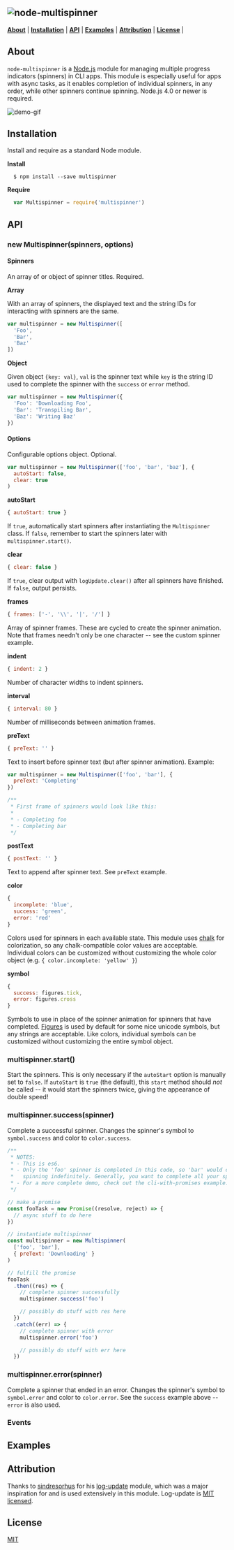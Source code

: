 ![node-multispinner](extras/multispinner.gif)
---

<b>[About](#about)</b> | 
<b>[Installation](#installation)</b> | 
<b>[API](#api)</b> | 
<b>[Examples](#examples)</b> | 
<b>[Attribution](#attribution)</b> | 
<b>[License](#license)</b> | 

## About

`node-multispinner` is a [Node.js](https://nodejs.org/) module for managing multiple progress indicators (spinners) in CLI apps.
This module is especially useful for apps with async tasks, as it enables completion of individual spinners, in any order, while other spinners continue spinning.
Node.js 4.0 or newer is required.

![demo-gif](extras/demo.gif)


## Installation

Install and require as a standard Node module.

**Install**
```
  $ npm install --save multispinner
```

**Require**
```js
  var Multispinner = require('multispinner')
```

## API

### new Multispinner(spinners, options)

#### Spinners

An array of or object of spinner titles. Required.

**Array**

With an array of spinners, the displayed text and the string IDs for interacting with spinners are the same.

```js
var multispinner = new Multispinner([
  'Foo',
  'Bar',
  'Baz'
])
```

**Object**

Given object `{key: val}`, `val` is the spinner text while `key` is the string ID used to complete the spinner with the `success` or `error` method.

```js
var multispinner = new Multispinner({
  'Foo': 'Downloading Foo',
  'Bar': 'Transpiling Bar',
  'Baz': 'Writing Baz'
})
```

#### Options

Configurable options object. Optional.

```js
var multispinner = new Multispinner(['foo', 'bar', 'baz'], {
  autoStart: false,
  clear: true
)
```

**autoStart**

```js
{ autoStart: true }
```

If `true`, automatically start spinners after instantiating the `Multispinner` class.
If `false`, remember to start the spinners later with `multispinner.start()`.

**clear**

```js
{ clear: false }
```

If `true`, clear output with `logUpdate.clear()` after all spinners have finished.
If `false`, output persists.

**frames**

```js
{ frames: ['-', '\\', '|', '/'] }
```

Array of spinner frames.
These are cycled to create the spinner animation.
Note that frames needn't only be one character -- see the custom spinner example.

**indent**

```js
{ indent: 2 }
```

Number of character widths to indent spinners.

**interval**

```js
{ interval: 80 }
```

Number of milliseconds between animation frames.

**preText**

```js
{ preText: '' }
```

Text to insert before spinner text (but after spinner animation).
Example:

```js
var multispinner = new Multispinner(['foo', 'bar'], {
  preText: 'Completing'
})

/**
 * First frame of spinners would look like this:
 *
 * - Completing foo
 * - Completing bar
 */
```

**postText**

```js
{ postText: '' }
```

Text to append after spinner text. See `preText` example.

**color**

```js
{
  incomplete: 'blue',
  success: 'green',
  error: 'red'
}
```
Colors used for spinners in each available state.
This module uses [chalk](https://github.com/chalk/chalk) for colorization, so any chalk-compatible color values are acceptable.
Individual colors can be customized without customizing the whole color object (e.g. `{ color.incomplete: 'yellow' }`)

**symbol**

```js
{
  success: figures.tick,
  error: figures.cross
}
```
Symbols to use in place of the spinner animation for spinners that have completed.
[Figures](https://github.com/sindresorhus/figures) is used by default for some nice unicode symbols, but any strings are acceptable.
Like colors, individual symbols can be customized without customizing the entire symbol object.

### multispinner.start()

Start the spinners.
This is only necessary if the `autoStart` option is manually set to `false`.
If `autoStart` is `true` (the default), this `start` method should *not* be called -- it would start the spinners twice, giving the appearance of double speed!

### multispinner.success(spinner)

Complete a successful spinner.
Changes the spinner's symbol to `symbol.success` and color to `color.success`.

```js
/**
 * NOTES:
 * - This is es6.
 * - Only the 'foo' spinner is completed in this code, so 'bar' would continue
 *   spinning indefinitely. Generally, you want to complete all your spinners.
 * - For a more complete demo, check out the cli-with-promises example.
 */

// make a promise
const fooTask = new Promise((resolve, reject) => {
  // async stuff to do here
})

// instantiate multispinner
const multispinner = new Multispinner(
  ['foo', 'bar'],
  { preText: 'Downloading' }
)

// fulfill the promise
fooTask
  .then((res) => {
    // complete spinner successfully
    multispinner.success('foo')

    // possibly do stuff with res here
  })
  .catch((err) => {
    // complete spinner with error
    multispinner.error('foo')

    // possibly do stuff with err here
  })

```

### multispinner.error(spinner)

Complete a spinner that ended in an error.
Changes the spinner's symbol to `symbol.error` and color to `color.error`.
See the `success` example above -- `error` is also used.

### Events

## Examples

## Attribution

Thanks to [sindresorhus](https://sindresorhus.com/hi/) for his [log-update](https://github.com/sindresorhus/log-update) module, which was a major inspiration for and is used extensively in this module.
Log-update is [MIT licensed](https://raw.githubusercontent.com/sindresorhus/log-update/master/license).

## License

[MIT](license)
